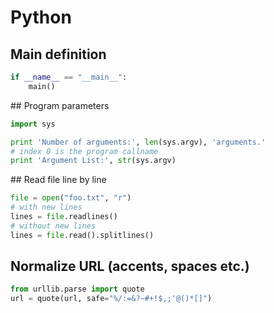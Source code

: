 # Python

## Main definition

```python
if __name__ == "__main__":
    main()
```

## Program parameters

```python
import sys

print 'Number of arguments:', len(sys.argv), 'arguments.'
# index 0 is the program callname
print 'Argument List:', str(sys.argv)
```

## Read file line by line

```python
file = open("foo.txt", "r")
# with new lines
lines = file.readlines()
# without new lines
lines = file.read().splitlines()
```

## Normalize URL (accents, spaces etc.)

```python
from urllib.parse import quote
url = quote(url, safe="%/:=&?~#+!$,;'@()*[]")
```
